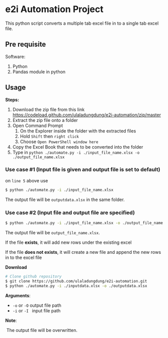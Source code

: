 # e2i Automation Project

This python script converts a multiple tab excel file in to a single tab excel file. 

## Pre requisite

Software:

1. Python
2. Pandas module in python



## Usage

**Steps:**

1. Download the zip file from this link <https://codeload.github.com/ulaladungdung/e2i-automation/zip/master>
2. Extract the zip file onto a folder
3. Open Command Prompt
   1. On the Explorer inside the folder with the extracted files
   2. Hold `Shift` then `right click`
   3. Choose `Open PowerShell window here`
4. Copy the Excel Book that needs to be converted into the folder
5. Type in `python ./automate.py -i ./input_file_name.xlsx -o ./output_file_name.xlsx`



### Use case #1 (Input file is given and output file is set to default)

on `line 5` above use

```bash
$ python ./automate.py -i ./input_file_name.xlsx
```

The output file will be `outputdata.xlsx` in the same folder.

### Use case #2 (Input file and output file are specified)

``` bash
$ python ./automate.py -i ./input_file_name.xlsx -o ./output_file_name.xlsx`
```

The output file will be `output_file_name.xlsx`. 

If the file **exists**, it will add new rows under the existing excel

If the file **does not exists**, it will create a new file and append the new rows in to the excel file

**Download**

```bash
# Clone github repository
$ git clone https://github.com/ulaladungdung/e2i-automation.git
$ python ./automate.py -i ./inputdata.xlsx -o ./outputdata.xlsx
```

**Arguments**: 

- `-o` or `-O`  output file path
- `-i` or `-I ` input file path

**Note**:

​      The output file will be overwritten.

